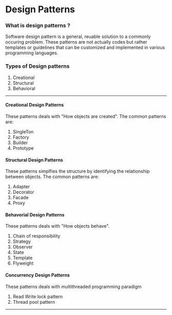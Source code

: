 # Design Patterns

### What is design patterns ?

Software design pattern is a general, reuable solution to a commonly occuring problem. These
patterns are not actually codes but rather templates or guidelines that can be customized and
implemented in various programming languages.

### Types of Design patterns

1. Creational 
2. Structural
3. Behavioral

---

#### Creational Design Patterns

These patterns deals with "How objects are created". The common patterns are:

1. SingleTon
2. Factory
3. Builder
4. Prototype

#### Structural Design Patterns

These patterns simplfies the structure by identifying the relationship between objects. The common patterns are:

1. Adapter
2. Decorator
3. Facade
4. Proxy

#### Behavorial Design Patterns

These patterns deals with "How objects behave".

1. Chain of responsibility
2. Strategy
3. Observer
4. State
5. Template
6. Flyweight

#### Concurrency Design Patterns

These patterns deals with multithreaded programming paradigm

1. Read Write lock pattern
2. Thread pool pattern

---